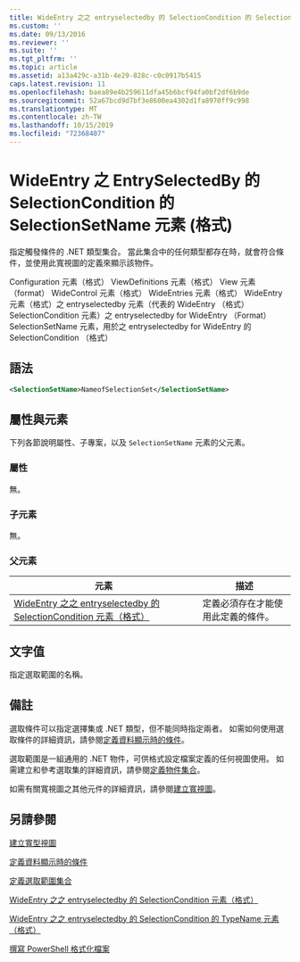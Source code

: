 ```yaml
---
title: WideEntry 之之 entryselectedby 的 SelectionCondition 的 SelectionSetName 元素（格式） |Microsoft Docs
ms.custom: ''
ms.date: 09/13/2016
ms.reviewer: ''
ms.suite: ''
ms.tgt_pltfrm: ''
ms.topic: article
ms.assetid: a13a429c-a31b-4e29-828c-c0c0917b5415
caps.latest.revision: 11
ms.openlocfilehash: baea89e4b259611dfa45b6bcf94fa0bf2df6b9de
ms.sourcegitcommit: 52a67bcd9d7bf3e8600ea4302d1fa8970ff9c998
ms.translationtype: MT
ms.contentlocale: zh-TW
ms.lasthandoff: 10/15/2019
ms.locfileid: "72368407"
---
```

# <a name="selectionsetname-element-for-selectioncondition-for-entryselectedby-for-wideentry-format"></a>WideEntry 之 EntrySelectedBy 的 SelectionCondition 的 SelectionSetName 元素 (格式)

指定觸發條件的 .NET 類型集合。 當此集合中的任何類型都存在時，就會符合條件，並使用此寬視圖的定義來顯示該物件。

Configuration 元素（格式） ViewDefinitions 元素（格式） View 元素（format） WideControl 元素（格式） WideEntries 元素（格式） WideEntry 元素（格式）之 entryselectedby 元素（代表的 WideEntry （格式） SelectionCondition 元素）之 entryselectedby for WideEntry （Format） SelectionSetName 元素，用於之 entryselectedby for WideEntry 的 SelectionCondition （格式）

## <a name="syntax"></a>語法

```xml
<SelectionSetName>NameofSelectionSet</SelectionSetName>
```

## <a name="attributes-and-elements"></a>屬性與元素

下列各節說明屬性、子專案，以及 `SelectionSetName` 元素的父元素。

### <a name="attributes"></a>屬性

無。

### <a name="child-elements"></a>子元素

無。

### <a name="parent-elements"></a>父元素

|元素|描述|
|-------------|-----------------|
|[WideEntry 之之 entryselectedby 的 SelectionCondition 元素（格式）](./selectioncondition-element-for-entryselectedby-for-widecontrol-format.md)|定義必須存在才能使用此定義的條件。|

## <a name="text-value"></a>文字值

指定選取範圍的名稱。

## <a name="remarks"></a>備註

選取條件可以指定選擇集或 .NET 類型，但不能同時指定兩者。 如需如何使用選取條件的詳細資訊，請參閱[定義資料顯示時的條件](./defining-conditions-for-displaying-data.md)。

選取範圍是一組通用的 .NET 物件，可供格式設定檔案定義的任何視圖使用。 如需建立和參考選取集的詳細資訊，請參閱[定義物件集合](./defining-selection-sets.md)。

如需有關寬視圖之其他元件的詳細資訊，請參閱[建立寬視圖](./creating-a-wide-view.md)。

## <a name="see-also"></a>另請參閱

[建立寬型視圖](./creating-a-wide-view.md)

[定義資料顯示時的條件](./defining-conditions-for-displaying-data.md)

[定義選取範圍集合](./defining-selection-sets.md)

[WideEntry 之之 entryselectedby 的 SelectionCondition 元素（格式）](./selectioncondition-element-for-entryselectedby-for-widecontrol-format.md)

[WideEntry 之之 entryselectedby 的 SelectionCondition 的 TypeName 元素（格式）](./typename-element-for-selectioncondition-for-entryselectedby-for-widecontrol-format.md)

[撰寫 PowerShell 格式化檔案](./writing-a-powershell-formatting-file.md)
